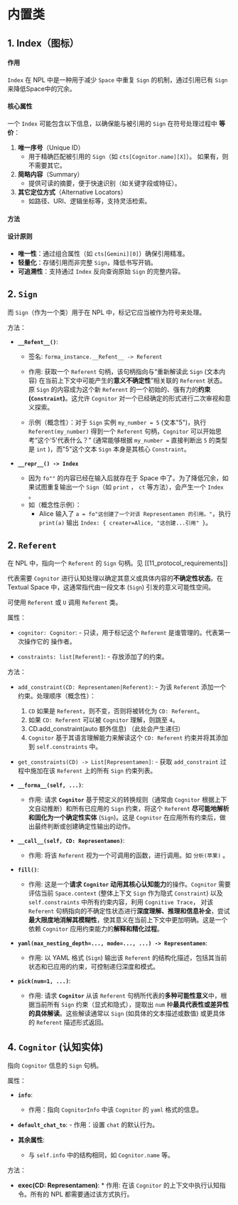# 内置类

## 1. Index（图标）

#### 作用  
`Index` 在 NPL 中是一种用于减少 `Space` 中重复 `Sign` 的机制，通过引用已有 `Sign` 来降低Space中的冗余。  

#### 核心属性  

一个 `Index` 可能包含以下信息，以确保能与被引用的 `Sign` 在符号处理过程中 **等价**：  
1. **唯一序号**（Unique ID）  
   - 用于精确匹配被引用的 `Sign`（如 `cts[Cognitor.name][X]`）。  如果有，则不需要其它。
2. **简略内容**（Summary）  
   - 提供可读的摘要，便于快速识别（如关键字段或特征）。  
4. **其它定位方式**（Alternative Locators）  
   - 如路径、URI、逻辑坐标等，支持灵活检索。  

#### 方法

#### 设计原则
- **唯一性**：通过组合属性（如 `cts[Gemini][0]`）确保引用精准。
- **轻量化**：存储引用而非完整 `Sign`，降低书写开销。
- **可追溯性**：支持通过 `Index` 反向查询原始 `Sign` 的完整内容。

## 2. `Sign`

而 `Sign`（作为一个类）用于在 NPL 中，标记它应当被作为符号来处理。

方法：

-   **`__Refent__()`**:
    -   签名: `forma_instance.__Refent__ -> Referent`

	-   作用: 获取一个 `Referent` 句柄，该句柄指向与“重新解读此 `Sign` (文本内容) 在当前上下文中可能产生的**意义不确定性**”相关联的 `Referent` 状态。原 `Sign` 的内容成为这个新 `Referent` 的一个初始的、强有力的**约束 (`Constraint`)**。这允许 `Cognitor` 对一个已经确定的形式进行二次审视和意义探索。

    -   示例（概念性）：对于 `Sign` 实例 `my_number = 5` (文本"5")，执行 `Referent(my_number)` 得到一个 `Referent` 句柄，`Cognitor` 可以开始思考“这个'5'代表什么？” (通常能够根据 `my_number =` 直接判断出 `5` 的类型是 `int` )，而"5"这个文本 `Sign` 本身是其核心 `Constraint`。

-  **`__repr__() -> Index`**
	- 因为 `fo""` 的内容已经在输入后就存在于 Space 中了。为了降低冗余，如果试图重复输出一个 `Sign`（如 `print` ， `ct` 等方法），会产生一个 `Index` 。
	- 如（概念性示例）：
		- Alice 输入了 `a = fo"这创建了一个对该 Representamen 的引用。"`，执行 `print(a)` 输出 `Index: { creater=Alice, "这创建...引用" }`。


## 2. `Referent`

在 NPL 中，指向一个 `Referent` 的 `Sign` 句柄。见 [[11_protocol_requirements]]

代表需要 `Cognitor` 进行认知处理以确定其意义或具体内容的**不确定性状态**。在 Textual Space 中，这通常指代由一段文本 (`Sign`) 引发的意义可能性空间。

可使用 `Referent` 或 `U` 调用 `Referent` 类。

属性：

-    `cognitor: Cognitor`: 
	- 只读，用于标记这个 `Referent` 是谁管理的。代表第一次操作它的 操作者。

-    `constraints: list[Referent]`: 
	- 存放添加了的约束。

方法：

-    `add_constraint(CD: Representamen|Referent)`: 
	- 为该 `Referent` 添加一个约束。处理顺序（概念性）：
		1. `CD` 如果是 `Referent`，则不变，否则将被转化为 `CD: Referent`。
		2. 如果 `CD: Referent` 可以被 `Cognitor` 理解，则跳至 `4`。
		3. CD.add_constraint(auto 额外信息) （此处会产生递归）
		4. `Cognitor` 基于其语言理解能力来解读这个 `CD: Referent` 约束并将其添加到 `self.constraints` 中。

-    `get_constraints(CD) -> List[Representamen]`: 
	- 获取 `add_constraint` 过程中施加在该 `Referent` 上的所有 `Sign` 约束列表。

-   **`__forma__(self, ...)`**:
    -   作用: 请求 **`Cognitor`** 基于预定义的转换规则（通常由 `Cognitor` 根据上下文自动推断）和所有已应用的 `Sign` 约束，将这个 `Referent` **尽可能地解析和固化为一个确定性实体** (`Sign`)。这是 `Cognitor` 在应用所有约束后，做出最终判断或创建确定性输出的动作。

-   **`__call__(self, CD: Representamen)`**:
    -   作用: 将该 `Referent` 视为一个可调用的函数，进行调用。如 `分析(苹果)` 。

-   **`fill()`**:
    -   作用: 这是一个**请求 `Cognitor` 动用其核心认知能力**的操作。`Cognitor` 需要评估当前 `Space.context` (整体上下文 `Sign` 作为隐式 `Constraint`) 以及 `self.constraints` 中所有约束内容，利用 `Cognitive Trace`， 对该 `Referent` 句柄指向的不确定性状态进行**深度理解、推理和信息补全**，尝试**最大限度地消解其模糊性**，使其意义在当前上下文中更加明确。这是一个依赖 `Cognitor` 应用约束能力的**解释和精化过程**。

-   **`yaml(max_nesting_depth=..., mode=..., ...) -> Representamen`**:
    -   作用: 以 YAML 格式 (`Sign`) 输出该 `Referent` 的结构化描述，包括其当前状态和已应用的约束，可控制递归深度和模式。

-   **`pick(num=1, ...)`**:
    -   作用: 请求 **`Cognitor`** 从该 `Referent` 句柄所代表的**多种可能性意义**中，根据当前所有 `Sign` 约束（显式和隐式），提取出 `num` 种**最具代表性或差异性的具体解读**。这些解读通常以 `Sign` (如具体的文本描述或数值) 或更具体的 `Referent` 描述形式返回。
## 4. `Cognitor` (认知实体)

指向 `Cognitor` 信息的 `Sign` 句柄。

属性：
-   **`info`**:
    - 作用：指向 `CognitorInfo` 中该 `Cognitor` 的 `yaml` 格式的信息。

-    **`default_chat_to`**:
	- 作用：设置 `chat` 的默认行为。

-   **其余属性**:
	* 与 `self.info` 中的结构相同，如 `Cognitor.name` 等。

方法：
-    **exec(CD: Representamen)**:
	* 作用: 在该 `Cognitor` 的上下文中执行认知指令。所有的 NPL 都需要通过该方式执行。